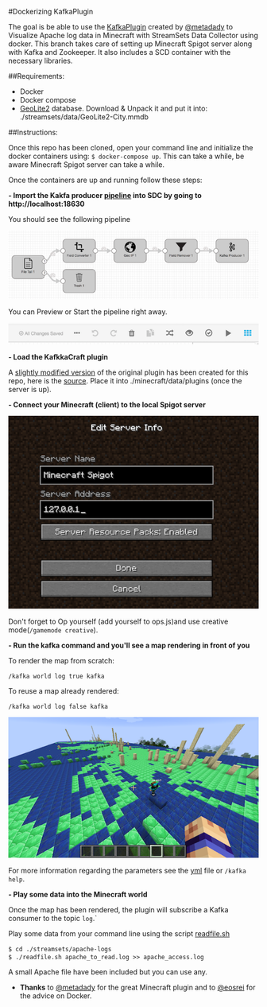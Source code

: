 #Dockerizing KafkaPlugin

The goal is be able to use the [KafkaPlugin](https://github.com/metadaddy/KafkaPlugin) created by [@metadady](https://github.com/metadaddy) to Visualize Apache log data in Minecraft with StreamSets Data Collector using docker.
This branch takes care of setting up Minecraft Spigot server along with Kafka and Zookeeper. It also includes a SCD container with the necessary libraries.

##Requirements:

* Docker
* Docker compose
* [GeoLite2](http://geolite.maxmind.com/download/geoip/database/GeoLite2-City.mmdb.gz) database. Download & Unpack it and put it into: ./streamsets/data/GeoLite2-City.mmdb

##Instructions:

Once this repo has been cloned, open your command line and initialize the docker containers using: `$ docker-compose up`.
This can take a while, be aware Minecraft Spigot server can take a while.

Once the containers are up and running follow these steps:

**- Import the Kakfa producer [pipeline](minecraft-kafka-producer.json) into SDC by going to http://localhost:18630**

You should see the following pipeline

[![producer](images/producer.png?raw=true)](images/producer.png)

You can Preview or Start the pipeline right away.

[![start-pipeline](images/preview-start-pipeline.png?raw=true)](images/preview-start-pipeline.png)

**- Load the KafkkaCraft plugin**

A [slightly modified version](minecraft/KafkaCraft.jar) of the original plugin has been created for this repo, here is the [source](https://github.com/AngelAlvarado/KafkaPlugin).
Place it into ./minecraft/data/plugins (once the server is up).

**- Connect your Minecraft (client) to the local Spigot server**

[![minecraft-client](images/minecraft-client.png?raw=true)](images/minecraft-client.png)

Don't forget to Op yourself (add yourself to ops.js)and use creative mode(`/gamemode creative`).

**- Run the kafka command and you'll see a map rendering in front of you**

To render the map from scratch:
```
/kafka world log true kafka
```

To reuse a map already rendered:
```
/kafka world log false kafka
```

[![minecraft-client](images/world.png?raw=true)](images/world.png)

For more information regarding the parameters see the [yml](https://github.com/AngelAlvarado/KafkaPlugin/blob/master/plugin.yml) file or `/kafka help`.

**- Play some data into the Minecraft world**

Once the map has been rendered, the plugin will subscribe a Kafka consumer to the topic `log`.`

Play some data from your command line using the script [readfile.sh](streamsets/data/apache-logs/readfile.sh)

```
$ cd ./streamsets/apache-logs
$ ./readfile.sh apache_to_read.log >> apache_access.log
```

A small Apache file have been included but you can use any.


- **Thanks** to [@metadady](https://github.com/metadaddy) for the great Minecraft plugin
and to [@eosrei](https://github.com/eosrei) for the advice on Docker.